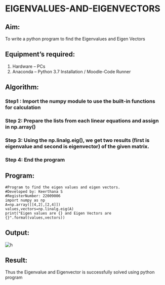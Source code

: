 # EIGENVALUES-AND-EIGENVECTORS
## Aim:
To write a python program to find the Eigenvalues and Eigen Vectors
## Equipment’s required:
1. 	Hardware – PCs
2. 	Anaconda – Python 3.7 Installation / Moodle-Code Runner
## Algorithm:
### Step1 : Import the numpy module to use the built-in functions for calculation
### Step 2: Prepare the lists from each linear equations and assign in np.array() 
### Step 3: Using the np.linalg.eig(),  we get two results (first is eigenvalue and second is eigenvector) of the given matrix.
### Step 4: End the program


## Program:
```
#Program to find the eigen values and eigen vectors.
#Developed by: Keerthana S
#RegisterNumber: 22009006
import numpy as np
A=np.array([[4,2],[2,4]])
values,vectors=np.linalg.eig(A)
print("Eigen values are {} and Eigen Vectors are {}".format(values,vectors))
```

## Output:
![h](https://user-images.githubusercontent.com/119477890/213082455-94bfcc27-29dc-4af8-8501-11876a427137.png)


## Result:
Thus the Eigenvalue and Eigenvector is successfully solved using python program
